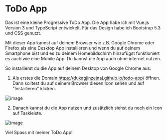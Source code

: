 # ToDo App

Das ist eine kleine Progressive ToDo App. Die App habe ich mit Vue.js Version 3 und TypeScript entwickelt. Für das Design habe ich Bootstrap 5.3 und CSS genutzt.

Mit dieser App kannst auf deinem Browser wie z.B. Google Chrome oder Firefox als eine Desktop App installieren und wenn du auf deinem Smartphone bist und es zu deinem Homebildschirm hinzufügst funktioniert es auch wie eine Mobile App. Du kannst die App auch ohne internet nutzen.

So installierst du die App auf deinem Desktop von Google Chrome aus:

1. Als erstes die Domain https://dukagjinzejnaj.github.io/todo-app/ öffnen. Dann solltest du auf deinem Browser diesen Icon sehen und auf "Installieren" klicken.

![image](https://user-images.githubusercontent.com/36724473/209681683-04ed8878-fcf3-48a1-8518-1bfb8b9f5d18.png)

2. Danach kannst du die App nutzen und zusätzlich siehst du noch ein Icon auf Taskleiste.

![image](https://user-images.githubusercontent.com/36724473/209683560-e2de6176-1e02-4d55-88e9-7cc3ffa6f530.png)

Viel Spass mit meiner ToDo App!